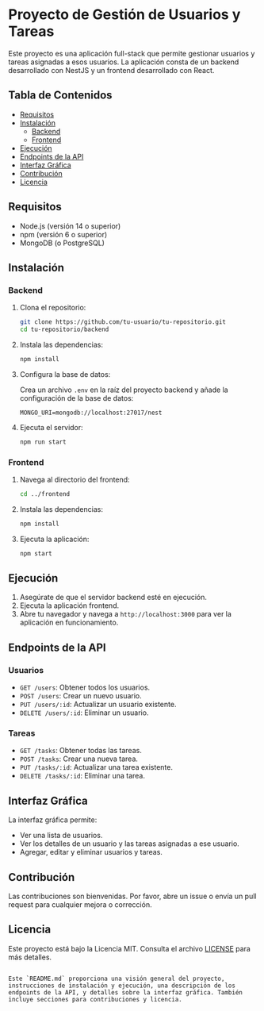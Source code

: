 # Proyecto de Gestión de Usuarios y Tareas

Este proyecto es una aplicación full-stack que permite gestionar usuarios y tareas asignadas a esos usuarios. La aplicación consta de un backend desarrollado con NestJS y un frontend desarrollado con React.

## Tabla de Contenidos

- [Requisitos](#requisitos)
- [Instalación](#instalación)
  - [Backend](#backend)
  - [Frontend](#frontend)
- [Ejecución](#ejecución)
- [Endpoints de la API](#endpoints-de-la-api)
- [Interfaz Gráfica](#interfaz-gráfica)
- [Contribución](#contribución)
- [Licencia](#licencia)

## Requisitos

- Node.js (versión 14 o superior)
- npm (versión 6 o superior)
- MongoDB (o PostgreSQL)

## Instalación

### Backend

1. Clona el repositorio:

   ```bash
   git clone https://github.com/tu-usuario/tu-repositorio.git
   cd tu-repositorio/backend
   ```

2. Instala las dependencias:

   ```bash
   npm install
   ```

3. Configura la base de datos:

   Crea un archivo `.env` en la raíz del proyecto backend y añade la configuración de la base de datos:

   ```env
   MONGO_URI=mongodb://localhost:27017/nest
   ```

4. Ejecuta el servidor:

   ```bash
   npm run start
   ```

### Frontend

1. Navega al directorio del frontend:

   ```bash
   cd ../frontend
   ```

2. Instala las dependencias:

   ```bash
   npm install
   ```

3. Ejecuta la aplicación:

   ```bash
   npm start
   ```

## Ejecución

1. Asegúrate de que el servidor backend esté en ejecución.
2. Ejecuta la aplicación frontend.
3. Abre tu navegador y navega a `http://localhost:3000` para ver la aplicación en funcionamiento.

## Endpoints de la API

### Usuarios

- `GET /users`: Obtener todos los usuarios.
- `POST /users`: Crear un nuevo usuario.
- `PUT /users/:id`: Actualizar un usuario existente.
- `DELETE /users/:id`: Eliminar un usuario.

### Tareas

- `GET /tasks`: Obtener todas las tareas.
- `POST /tasks`: Crear una nueva tarea.
- `PUT /tasks/:id`: Actualizar una tarea existente.
- `DELETE /tasks/:id`: Eliminar una tarea.

## Interfaz Gráfica

La interfaz gráfica permite:

- Ver una lista de usuarios.
- Ver los detalles de un usuario y las tareas asignadas a ese usuario.
- Agregar, editar y eliminar usuarios y tareas.

## Contribución

Las contribuciones son bienvenidas. Por favor, abre un issue o envía un pull request para cualquier mejora o corrección.

## Licencia

Este proyecto está bajo la Licencia MIT. Consulta el archivo [LICENSE](LICENSE) para más detalles.
```

Este `README.md` proporciona una visión general del proyecto, instrucciones de instalación y ejecución, una descripción de los endpoints de la API, y detalles sobre la interfaz gráfica. También incluye secciones para contribuciones y licencia. 
